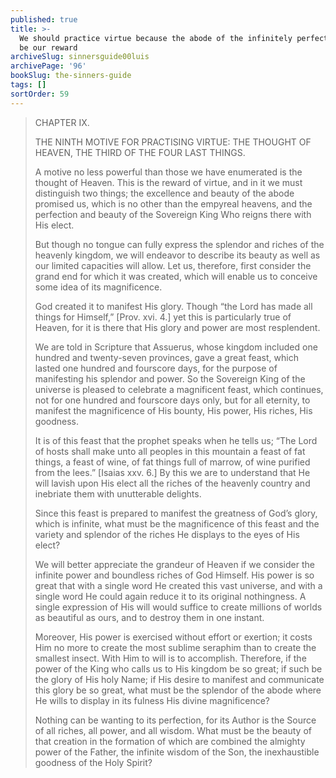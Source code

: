 ```yaml
---
published: true
title: >-
  We should practice virtue because the abode of the infinitely perfect God will
  be our reward
archiveSlug: sinnersguide00luis
archivePage: '96'
bookSlug: the-sinners-guide
tags: []
sortOrder: 59
---
```


> CHAPTER IX.
> 
> THE NINTH MOTIVE FOR PRACTISING VIRTUE: THE THOUGHT OF HEAVEN, THE THIRD OF THE FOUR LAST THINGS.
> 
> A motive no less powerful than those we have enumerated is the thought of Heaven. This is the reward of virtue, and in it we must distinguish two things; the excellence and beauty of the abode promised us, which is no other than the empyreal heavens, and the perfection and beauty of the Sovereign King Who reigns there with His elect.
> 
> But though no tongue can fully express the splendor and riches of the heavenly kingdom, we will endeavor to describe its beauty as well as our limited capacities will allow. Let us, therefore, first consider the grand end for which it was created, which will enable us to conceive some idea of its magnificence.
>
> God created it to manifest His glory. Though “the Lord has made all things for Himself,” [Prov. xvi. 4.] yet this is particularly true of Heaven, for it is there that His glory and power are most resplendent.
>
> We are told in Scripture that Assuerus, whose kingdom included one hundred and twenty-seven provinces, gave a great feast, which lasted one hundred and fourscore days, for the purpose of manifesting his splendor and power. So the Sovereign King of the universe is pleased to celebrate a magnificent feast, which continues, not for one hundred and fourscore days only, but for all eternity, to manifest the magnificence of His bounty, His power, His riches, His goodness.
>
> It is of this feast that the prophet speaks when he tells us; “The Lord of hosts shall make unto all peoples in this mountain a feast of fat things, a feast of wine, of fat things full of marrow, of wine purified from the lees.” [Isaias xxv. 6.] By this we are to understand that He will lavish upon His elect all the riches of the heavenly country and inebriate them with unutterable delights.
>
> Since this feast is prepared to manifest the greatness of God’s glory, which is infinite, what must be the magnificence of this feast and the variety and splendor of the riches He displays to the eyes of His elect?
> 
> We will better appreciate the grandeur of Heaven if we consider the infinite power and boundless riches of God Himself. His power is so great that with a single word He created this vast universe, and with a single word He could again reduce it to its original nothingness. A single expression of His will would suffice to create millions of worlds as beautiful as ours, and to destroy them in one instant.
>
> Moreover, His power is exercised without effort or exertion; it costs Him no more to create the most sublime seraphim than to create the smallest insect. With Him to will is to accomplish. Therefore, if the power of the King who calls us to His kingdom be so great; if such be the glory of His holy Name; if His desire to manifest and communicate this glory be so great, what must be the splendor of the abode where He wills to display in its fulness His divine magnificence?
> 
> Nothing can be wanting to its perfection, for its Author is the Source of all riches, all power, and all wisdom. What must be the beauty of that creation in the formation of which are combined the almighty power of the Father, the infinite wisdom of the Son, the inexhaustible goodness of the Holy Spirit?
